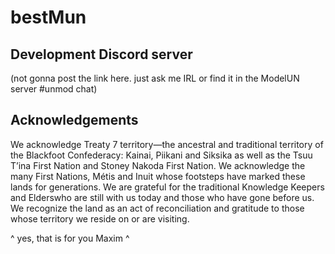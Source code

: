 # bestMun

## Development Discord server

(not gonna post the link here. just ask me IRL or find it in the ModelUN server #unmod chat)

## Acknowledgements

We acknowledge Treaty 7 territory—the ancestral and traditional territory of the Blackfoot Confederacy: Kainai, Piikani and Siksika as well as the Tsuu T’ina First Nation and Stoney Nakoda First Nation. We acknowledge the many First Nations, Métis and Inuit whose footsteps have marked these lands for generations. We are grateful for the traditional Knowledge Keepers and Elderswho are still with us today and those who have gone before us. We recognize the land as an act of reconciliation and gratitude to those whose territory we reside on or are visiting.

^ yes, that is for you Maxim ^
